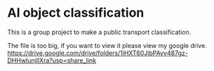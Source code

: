 # AI object classification
This is a group project to make a public transport classification.

The file is too big, if you want to view it please view my google drive. 
https://drive.google.com/drive/folders/1iHXT60JibPAyv487gz-DHHwIunjllXra?usp=share_link
